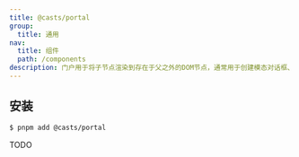 ```yaml
---
title: @casts/portal
group:
  title: 通用
nav:
  title: 组件
  path: /components
description: 门户用于将子节点渲染到存在于父之外的DOM节点，通常用于创建模态对话框、提示框等。
---
```


## 安装

```bash
$ pnpm add @casts/portal
```

TODO
